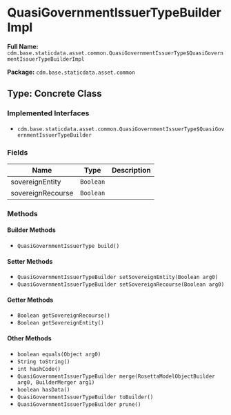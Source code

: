 # QuasiGovernmentIssuerTypeBuilderImpl

**Full Name:** `cdm.base.staticdata.asset.common.QuasiGovernmentIssuerType$QuasiGovernmentIssuerTypeBuilderImpl`

**Package:** `cdm.base.staticdata.asset.common`

## Type: Concrete Class

### Implemented Interfaces

- `cdm.base.staticdata.asset.common.QuasiGovernmentIssuerType$QuasiGovernmentIssuerTypeBuilder`

### Fields

| Name | Type | Description |
|------|------|-------------|
| sovereignEntity | `Boolean` |  |
| sovereignRecourse | `Boolean` |  |

### Methods

#### Builder Methods

- `QuasiGovernmentIssuerType build()`

#### Setter Methods

- `QuasiGovernmentIssuerTypeBuilder setSovereignEntity(Boolean arg0)`
- `QuasiGovernmentIssuerTypeBuilder setSovereignRecourse(Boolean arg0)`

#### Getter Methods

- `Boolean getSovereignRecourse()`
- `Boolean getSovereignEntity()`

#### Other Methods

- `boolean equals(Object arg0)`
- `String toString()`
- `int hashCode()`
- `QuasiGovernmentIssuerTypeBuilder merge(RosettaModelObjectBuilder arg0, BuilderMerger arg1)`
- `boolean hasData()`
- `QuasiGovernmentIssuerTypeBuilder toBuilder()`
- `QuasiGovernmentIssuerTypeBuilder prune()`

